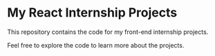 # My React Internship Projects

This repository contains the code for my front-end internship projects. 

Feel free to explore the code to learn more about the projects.

